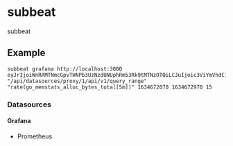 # subbeat
subbeat

## Example

```
subbeat grafana http://localhost:3000 eyJrIjoiWnRRMTNmcGpvTHNPb3UzNzdUNUphRm53Rk9tMTNzOTQiLCJuIjoic3ViYmVhdC10ZXN0IiwiaWQiOjF9 "/api/datasources/proxy/1/api/v1/query_range" "rate(go_memstats_alloc_bytes_total[5m])" 1634672070 1634672970 15
```


### Datasources
#### Grafana
* Prometheus